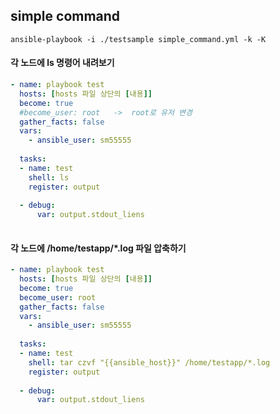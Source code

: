 ## simple command

```
ansible-playbook -i ./testsample simple_command.yml -k -K
```

#### 각 노드에 ls 명령어 내려보기


```yml
- name: playbook test
  hosts: [hosts 파일 상단의 [내용]]
  become: true
  #become_user: root   ->  root로 유저 변경
  gather_facts: false
  vars:
    - ansible_user: sm55555
  
  tasks:
  - name: test
    shell: ls
    register: output
    
  - debug:
      var: output.stdout_liens
  
```

#### 각 노드에 /home/testapp/*.log 파일 압축하기


```yml
- name: playbook test
  hosts: [hosts 파일 상단의 [내용]]
  become: true
  become_user: root
  gather_facts: false
  vars:
    - ansible_user: sm55555
  
  tasks:
  - name: test
    shell: tar czvf "{{ansible_host}}" /home/testapp/*.log
    register: output
    
  - debug:
      var: output.stdout_liens
  
```
